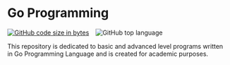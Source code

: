 # Go Programming
[![GitHub code size in bytes](https://img.shields.io/github/languages/code-size/Jishnnu/Go-Programming)](https://github.com/Jishnnu/Go-Programming) &ensp; ![GitHub top language](https://img.shields.io/github/languages/top/Jishnnu/Go-Programming) 

This repository is dedicated to basic and advanced level programs written in Go Programming Language and is created for academic purposes.
